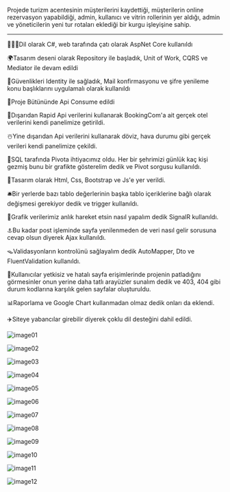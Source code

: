 Projede turizm acentesinin müşterilerini kaydettiği, müşterilerin online rezervasyon yapabildiği, admin, kullanıcı ve vitrin rollerinin yer aldığı, admin ve yöneticilerin yeni tur rotaları eklediği bir kurgu işleyişine sahip.

<hr>

🧙🏽‍♂️Dil olarak C#, web tarafında çatı olarak AspNet Core kullanıldı <br>

🌍Tasarım deseni olarak Repository ile başladık, Unit of Work, CQRS ve Mediator ile devam edildi<br>

🥅Güvenlikleri Identity ile sağladık, Mail konfirmasyonu ve şifre yenileme konu başlıklarını uygulamalı olarak kullanıldı<br>

🎨Proje Bütününde Api Consume edildi<br>

🚀Dışarıdan Rapid Api verilerini kullanarak BookingCom'a ait gerçek otel verilerini kendi panelimize getirildi.<br>

☃️Yine dışarıdan Api verilerini kullanarak döviz, hava durumu gibi gerçek verileri kendi panelimize çekildi.<br>

🛞SQL tarafında Pivota ihtiyacımız oldu. Her bir şehrimizi günlük kaç kişi gezmiş bunu bir grafikte gösterelim dedik ve Pivot sorgusu kullanıldı.<br>

💊Tasarım olarak Html, Css, Bootstrap ve Js'e yer verildi.<br>

🛎Bir yerlerde bazı tablo değerlerinin başka tablo içeriklerine bağlı olarak değişmesi gerekiyor dedik ve trigger kullanıldı.<br>

🚗Grafik verilerimiz anlık hareket etsin nasıl yapalım dedik SignalR kullanıldı.<br>

⚓️Bu kadar post işleminde sayfa yenilenmeden de veri nasıl gelir sorusuna cevap olsun diyerek Ajax kullanıldı.<br>

🪤Validasyonların kontrolünü sağlayalım dedik AutoMapper, Dto ve FluentValidation kullanıldı.<br>

🧮Kullanıcılar yetkisiz ve hatalı sayfa erişimlerinde projenin patladığını görmesinler onun yerine daha tatlı arayüzler sunalım dedik ve 403, 404 gibi durum kodlarına karşılık gelen sayfalar oluşturuldu.<br>

📊Raporlama ve Google Chart kullanmadan olmaz dedik onları da eklendi.<br>

✈️Siteye yabancılar girebilir diyerek çoklu dil desteğini dahil edildi.<br>

![image01](https://github.com/user-attachments/assets/36f45988-78d2-4066-bafd-22f9fc0dba66)

![image02](https://github.com/user-attachments/assets/cd2d39ef-a1c2-4fd1-b49d-59cdfe1ace2c)

![image03](https://github.com/user-attachments/assets/b48b77f2-b332-4ad7-92a1-7b3a7327adf3)

![image04](https://github.com/user-attachments/assets/22d80048-7cf0-4b44-be2b-ca40a26f923b)

![image05](https://github.com/user-attachments/assets/f95d8dd7-0d09-4f05-a89a-ddbb1189359c)

![image06](https://github.com/user-attachments/assets/dec62682-5179-4179-900d-87e45fb49bc7)

![image07](https://github.com/user-attachments/assets/46f115e1-566a-4e3c-849e-aab5671020de)

![image08](https://github.com/user-attachments/assets/128053c8-a738-4a95-b21c-29b279c02a29)

![image09](https://github.com/user-attachments/assets/3df5a3f8-c7ae-4c25-93bd-d04509ac15ce)

![image10](https://github.com/user-attachments/assets/7728cdc4-c60e-47d2-974e-8743a919363c)

![image11](https://github.com/user-attachments/assets/85c65154-b67e-4c1f-8136-3dd9e1df2f22)

![image12](https://github.com/user-attachments/assets/d2c8c98f-b11a-426b-bcae-1df58e45fd7e)







